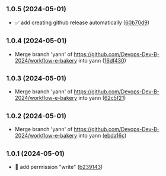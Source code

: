 

## <small>1.0.5 (2024-05-01)</small>

* ✅ add creating github release automatically ([60b70d9](https://github.com/Devops-Dev-B-2024/workflow-e-bakery/commit/60b70d9))

## <small>1.0.4 (2024-05-01)</small>

* Merge branch 'yann' of https://github.com/Devops-Dev-B-2024/workflow-e-bakery into yann ([16df430](https://github.com/Devops-Dev-B-2024/workflow-e-bakery/commit/16df430))

## <small>1.0.3 (2024-05-01)</small>

* Merge branch 'yann' of https://github.com/Devops-Dev-B-2024/workflow-e-bakery into yann ([62c5f21](https://github.com/Devops-Dev-B-2024/workflow-e-bakery/commit/62c5f21))

## <small>1.0.2 (2024-05-01)</small>

* Merge branch 'yann' of https://github.com/Devops-Dev-B-2024/workflow-e-bakery into yann ([ebda16c](https://github.com/Devops-Dev-B-2024/workflow-e-bakery/commit/ebda16c))

## <small>1.0.1 (2024-05-01)</small>

* 👷 add permission "write" ([b239143](https://github.com/Devops-Dev-B-2024/workflow-e-bakery/commit/b239143))
